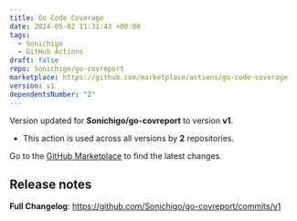 ```yaml
---
title: Go Code Coverage
date: 2024-05-02 11:31:43 +00:00
tags:
  - Sonichigo
  - GitHub Actions
draft: false
repo: Sonichigo/go-covreport
marketplace: https://github.com/marketplace/actions/go-code-coverage
version: v1
dependentsNumber: "2"
---
```



Version updated for **Sonichigo/go-covreport** to version **v1**.
- This action is used across all versions by **2** repositories.

Go to the [GitHub Marketplace](https://github.com/marketplace/actions/go-code-coverage) to find the latest changes.

## Release notes

**Full Changelog**: https://github.com/Sonichigo/go-covreport/commits/v1
